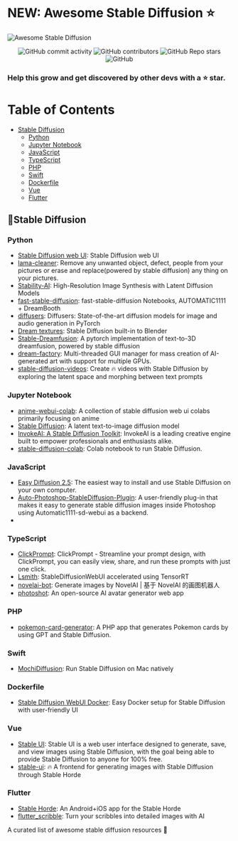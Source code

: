 # NEW: Awesome Stable Diffusion ⭐
<img alt="Awesome Stable Diffusion" src="https://repository-images.githubusercontent.com/613279917/f67c116d-b238-432e-8fa9-db17c8c9ac71">
<br>
<p align="center">
<img alt="GitHub commit activity" src="https://img.shields.io/github/commit-activity/m/doanbactam/awesome-stable-diffusion">
<img alt="GitHub contributors" src="https://img.shields.io/github/contributors/doanbactam/awesome-stable-diffusion">
<img alt="GitHub Repo stars" src="https://img.shields.io/github/stars/doanbactam/awesome-stable-diffusion?style=social">
<img alt="GitHub" src="https://img.shields.io/github/license/doanbactam/awesome-stable-diffusion">

</p>

<h3>Help this grow and get discovered by other devs with a ⭐ star.</h3>

# Table of Contents

- [Stable Diffusion](#stable-diffusion)
    - [Python](#python)
    - [Jupyter Notebook](#jupyter-notebook)
    - [JavaScript](#javascript)
    - [TypeScript](#typescript)
    - [PHP](#php)
    - [Swift](#swift)
    - [Dockerfile](#dockerfile)
    - [Vue](#vue)
    - [Flutter](#flutter)

## 👑Stable Diffusion

### Python

- [Stable Diffusion web UI](https://github.com/AUTOMATIC1111/stable-diffusion-webui): Stable Diffusion web UI
- [lama-cleaner](https://github.com/Sanster/lama-cleaner): Remove any unwanted object, defect, people from your pictures or erase and replace(powered by stable diffusion) any thing on your pictures.
- [Stability-AI](https://github.com/Stability-AI/stablediffusion): High-Resolution Image Synthesis with Latent Diffusion Models
- [fast-stable-diffusion](https://github.com/TheLastBen/fast-stable-diffusion): fast-stable-diffusion Notebooks, AUTOMATIC1111 + DreamBooth
- [diffusers](https://github.com/huggingface/diffusers): Diffusers: State-of-the-art diffusion models for image and audio generation in PyTorch
- [Dream textures](https://github.com/carson-katri/dream-textures): Stable Diffusion built-in to Blender
- [Stable-Dreamfusion](https://github.com/ashawkey/stable-dreamfusion): A pytorch implementation of text-to-3D dreamfusion, powered by stable diffusion
- [dream-factory](https://github.com/rbbrdckybk/dream-factory): Multi-threaded GUI manager for mass creation of AI-generated art with support for multiple GPUs.
- [stable-diffusion-videos](https://github.com/nateraw/stable-diffusion-videos): Create 🔥 videos with Stable Diffusion by exploring the latent space and morphing between text prompts

### Jupyter Notebook
- [anime-webui-colab](https://github.com/NUROISEA/anime-webui-colab): A collection of stable diffusion web ui colabs primarily focusing on anime
- [Stable Diffusion](https://github.com/CompVis/stable-diffusion): A latent text-to-image diffusion model
- [InvokeAI: A Stable Diffusion Toolkit](https://github.com/invoke-ai/InvokeAI): InvokeAI is a leading creative engine built to empower professionals and enthusiasts alike.
- [stable-diffusion-colab](https://github.com/woctezuma/stable-diffusion-colab): Colab notebook to run Stable Diffusion.

### JavaScript
- [Easy Diffusion 2.5](https://github.com/cmdr2/stable-diffusion-ui): The easiest way to install and use Stable Diffusion on your own computer.
- [Auto-Photoshop-StableDiffusion-Plugin](https://github.com/AbdullahAlfaraj/Auto-Photoshop-StableDiffusion-Plugin): A user-friendly plug-in that makes it easy to generate stable diffusion images inside Photoshop using Automatic1111-sd-webui as a backend.
- []()

### TypeScript

- [ClickPrompt](https://github.com/prompt-engineering/click-prompt): ClickPrompt - Streamline your prompt design, with ClickPrompt, you can easily view, share, and run these prompts with just one click.
- [Lsmith](https://github.com/ddPn08/Lsmith): StableDiffusionWebUI accelerated using TensorRT
- [novelai-bot](https://github.com/koishijs/novelai-bot): Generate images by NovelAI | 基于 NovelAI 的画图机器人
- [photoshot](https://github.com/shinework/photoshot): An open-source AI avatar generator web app

### PHP

- [pokemon-card-generator](https://github.com/robiningelbrecht/pokemon-card-generator): A PHP app that generates Pokemon cards by using GPT and Stable Diffusion.

### Swift
- [MochiDiffusion](https://github.com/godly-devotion/MochiDiffusion): Run Stable Diffusion on Mac natively

### Dockerfile

- [Stable Diffusion WebUI Docker](https://github.com/AbdBarho/stable-diffusion-webui-docker): Easy Docker setup for Stable Diffusion with user-friendly UI


### Vue
- [Stable UI](https://github.com/aqualxx/stable-ui): Stable UI is a web user interface designed to generate, save, and view images using Stable Diffusion, with the goal being able to provide Stable Diffusion to anyone for 100% free.
- [stable-ui](https://github.com/aqualxx/stable-ui): 🔥 A frontend for generating images with Stable Diffusion through Stable Horde

### Flutter
- [Stable Horde](https://github.com/ndahlquist/stable-horde-flutter): An Android+iOS app for the Stable Horde
- [flutter_scribble](https://github.com/lahirumaramba/flutter_scribble): Turn your scribbles into detailed images with AI

A curated list of awesome stable diffusion resources 🌟
